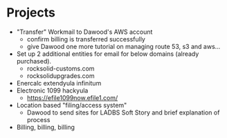 <!-- TITLE: Projects -->
<!-- SUBTITLE: A queue of projects -->

# Projects
* "Transfer" Workmail to Dawood's AWS account
	* confirm billing is transferred successfully
	* give Dawood one more tutorial on managing route 53, s3 and aws...
* Set up 2 additional entities for email for below domains (already purchased).
	* rocksolid-customs.com
	* rocksolidupgrades.com
* Enercalc extendyula infinitum
* Electronic 1099 hackyula
	* https://efile1099now.efile1.com/
* Location based "filing/access system"
	* Dawood to send sites for LADBS Soft Story and brief explanation of process
* Billing, billing, billing